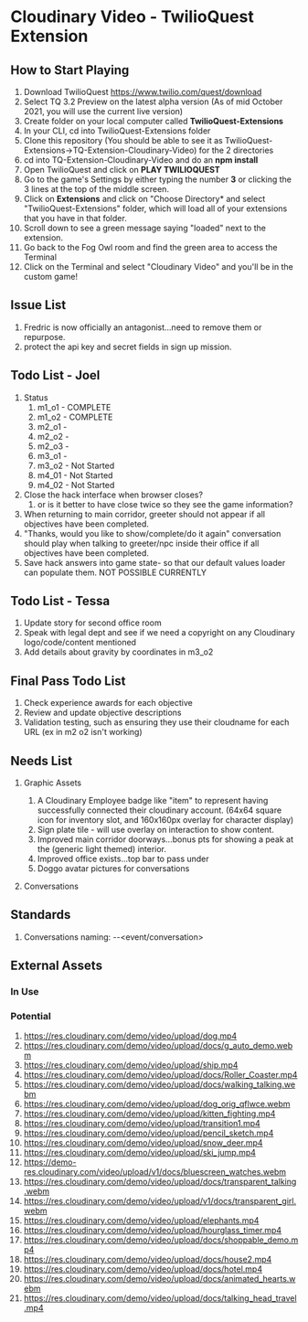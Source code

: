 # Cloudinary Video - TwilioQuest Extension

## How to Start Playing

1. Download TwilioQuest https://www.twilio.com/quest/download
2. Select TQ 3.2 Preview on the latest alpha version (As of mid October 2021, you will use the current live version)
3. Create folder on your local computer called **TwilioQuest-Extensions**
4. In your CLI, cd into TwilioQuest-Extensions folder
5. Clone this repository (You should be able to see it as TwilioQuest-Extensions->TQ-Extension-Cloudinary-Video) for the 2 directories
6. cd into TQ-Extension-Cloudinary-Video and do an **npm install**
7. Open TwilioQuest and click on **PLAY TWILIOQUEST**
8. Go to the game's Settings by either typing the number **3** or clicking the 3 lines at the top of the middle screen.
9. Click on **Extensions** and click on "Choose Directory* and select "TwilioQuest-Extensions" folder, which will load all of your extensions that you have in that folder.
10. Scroll down to see a green message saying "loaded" next to the extension.
11. Go back to the Fog Owl room and find the green area to access the Terminal
12. Click on the Terminal and select "Cloudinary Video" and you'll be in the custom game!

## Issue List
1. Fredric is now officially an antagonist...need to remove them or repurpose.
2. protect the api key and secret fields in sign up mission.

## Todo List - Joel
1. Status
   1. m1_o1 - COMPLETE
   2. m1_o2 - COMPLETE
   4. m2_o1 -
   5. m2_o2 -
   6. m2_o3 - 
   7. m3_o1 - 
   8. m3_o2 - Not Started
   9. m4_01 - Not Started
   10. m4_02 - Not Started 
2. Close the hack interface when browser closes? 
   1. or is it better to have close twice so they see the game information?
3. When returning to main corridor, greeter should not appear if all objectives have been completed.
4. "Thanks, would you like to show/complete/do it again" conversation should play when talking to greeter/npc inside their office if all objectives have been completed.
5. Save hack answers into game state- so that our default values loader can populate them. NOT POSSIBLE CURRENTLY

## Todo List - Tessa
1. Update story for second office room
2. Speak with legal dept and see if we need a copyright on any Cloudinary logo/code/content mentioned
3. Add details about gravity by coordinates in m3_o2

## Final Pass Todo List
1. Check experience awards for each objective
2. Review and update objective descriptions
3. Validation testing, such as ensuring they use their cloudname for each URL (ex in m2 o2 isn't working)

## Needs List
1. Graphic Assets
    1. A Cloudinary Employee badge like "item" to represent having successfully connected their cloudinary account. (64x64 square icon for inventory slot, and 160x160px overlay for character display)
    2. Sign plate tile - will use overlay on interaction to show content. 
    3. Improved main corridor doorways...bonus pts for showing a peak at the (generic light themed) interior.
    4. Improved office exists...top bar to pass under
    5. Doggo avatar pictures for conversations
  
    
1. Conversations

## Standards
1. Conversations naming: <mission>-<actor>-<event/conversation>


## External Assets
### In Use

### Potential
1. https://res.cloudinary.com/demo/video/upload/dog.mp4
1. https://res.cloudinary.com/demo/video/upload/docs/g_auto_demo.webm
1. https://res.cloudinary.com/demo/video/upload/ship.mp4
1. https://res.cloudinary.com/demo/video/upload/docs/Roller_Coaster.mp4
1. https://res.cloudinary.com/demo/video/upload/docs/walking_talking.webm
1. https://res.cloudinary.com/demo/video/upload/dog_orig_qflwce.webm
1. https://res.cloudinary.com/demo/video/upload/kitten_fighting.mp4
1. https://res.cloudinary.com/demo/video/upload/transition1.mp4
1. https://res.cloudinary.com/demo/video/upload/pencil_sketch.mp4
1. https://res.cloudinary.com/demo/video/upload/snow_deer.mp4
1. https://res.cloudinary.com/demo/video/upload/ski_jump.mp4
1. https://demo-res.cloudinary.com/video/upload/v1/docs/bluescreen_watches.webm
1. https://res.cloudinary.com/demo/video/upload/docs/transparent_talking.webm
1. https://res.cloudinary.com/demo/video/upload/v1/docs/transparent_girl.webm
1. https://res.cloudinary.com/demo/video/upload/elephants.mp4
1. https://res.cloudinary.com/demo/video/upload/hourglass_timer.mp4
1. https://res.cloudinary.com/demo/video/upload/docs/shoppable_demo.mp4
1. https://res.cloudinary.com/demo/video/upload/docs/house2.mp4
1. https://res.cloudinary.com/demo/video/upload/docs/hotel.mp4
1. https://res.cloudinary.com/demo/video/upload/docs/animated_hearts.webm
1. https://res.cloudinary.com/demo/video/upload/docs/talking_head_travel.mp4